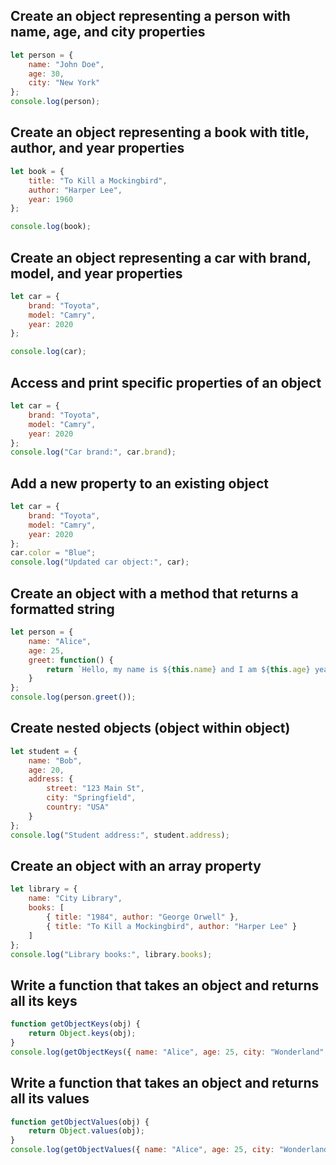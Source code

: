 
## Create an object representing a person with name, age, and city properties

```js
let person = {
    name: "John Doe",
    age: 30,
    city: "New York"
};
console.log(person);
```

## Create an object representing a book with title, author, and year properties

```js
let book = {
    title: "To Kill a Mockingbird",
    author: "Harper Lee",
    year: 1960
};

console.log(book);
```

## Create an object representing a car with brand, model, and year properties

```js
let car = {
    brand: "Toyota",
    model: "Camry",
    year: 2020
};

console.log(car);
```

## Access and print specific properties of an object

```js
let car = {
    brand: "Toyota",
    model: "Camry",
    year: 2020
};
console.log("Car brand:", car.brand);
```

## Add a new property to an existing object

```js
let car = {
    brand: "Toyota",
    model: "Camry",
    year: 2020
};
car.color = "Blue";
console.log("Updated car object:", car);
```

## Create an object with a method that returns a formatted string

```js
let person = {
    name: "Alice",
    age: 25,
    greet: function() {
        return `Hello, my name is ${this.name} and I am ${this.age} years old.`;
    }
};
console.log(person.greet());
```

## Create nested objects (object within object)

```js
let student = {
    name: "Bob",
    age: 20,
    address: {
        street: "123 Main St",
        city: "Springfield",
        country: "USA"
    }
};
console.log("Student address:", student.address);
```

## Create an object with an array property

```js
let library = {
    name: "City Library",
    books: [
        { title: "1984", author: "George Orwell" },
        { title: "To Kill a Mockingbird", author: "Harper Lee" }
    ]
};
console.log("Library books:", library.books);
```

## Write a function that takes an object and returns all its keys

```js
function getObjectKeys(obj) {
    return Object.keys(obj);
}
console.log(getObjectKeys({ name: "Alice", age: 25, city: "Wonderland" }));
```

## Write a function that takes an object and returns all its values

```js
function getObjectValues(obj) {
    return Object.values(obj);
}
console.log(getObjectValues({ name: "Alice", age: 25, city: "Wonderland" }));
```

